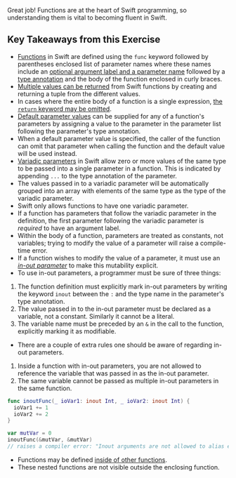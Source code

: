 Great job! Functions are at the heart of Swift programming, so understanding them is vital to becoming fluent in Swift.

## Key Takeaways from this Exercise

- [Functions][functions] in Swift are defined using the `func` keyword followed by parentheses enclosed list of parameter names where these names include an [optional argument label and a parameter name][argument labels] followed by a [type annotation][type annotations] and the body of the function enclosed in curly braces.
- [Multiple values can be returned][multiple-return-values] from Swift functions by creating and returning a tuple from the different values.
- In cases where the entire body of a function is a single expression, [the `return` keyword may be omitted][implicit-returns].
- [Default parameter values][default-parameter-values] can be supplied for any of a function's parameters by assigning a value to the parameter in the parameter list following the parameter's type annotation.
- When a default parameter value is specified, the caller of the function can omit that parameter when calling the function and the default value will be used instead.
- [Variadic parameters][variadic-parameters] in Swift allow zero or more values of the same type to be passed into a single parameter in a function. This is indicated by appending `...` to the type annotation of the parameter.
- The values passed in to a variadic parameter will be automatically grouped into an array with elements of the same type as the type of the variadic parameter.
- Swift only allows functions to have one variadic parameter.
- If a function has parameters that follow the variadic parameter in the definition, the first parameter following the variadic parameter is _required_ to have an argument label.
- Within the body of a function, parameters are treated as constants, not variables; trying to modify the value of a parameter will raise a compile-time error.
- If a function wishes to modify the value of a parameter, it must use an [_in-out parameter_][in-out-parameters] to make this mutability explicit.
- To use in-out parameters, a programmer must be sure of three things:

1.  The function definition must explicitly mark in-out parameters by writing the keyword `inout` between the `:` and the type name in the parameter's type annotation.
2.  The value passed in to the in-out parameter must be declared as a variable, not a constant. Similarly it cannot be a literal.
3.  The variable name must be preceded by an `&` in the call to the function, explicitly marking it as modifiable.

- There are a couple of extra rules one should be aware of regarding in-out parameters.

1.  Inside a function with in-out parameters, you are not allowed to reference the variable that was passed in as the in-out parameter.
2.  The same variable cannot be passed as multiple in-out parameters in the same function.

```swift
func inoutFunc(_ ioVar1: inout Int, _ ioVar2: inout Int) {
  ioVar1 += 1
  ioVar2 += 2
}

var mutVar = 0
inoutFunc(&mutVar, &mutVar)
// raises a compiler error: "Inout arguments are not allowed to alias each other"
```

- Functions may be defined [inside of other functions][nested-functions].
- These nested functions are not visible outside the enclosing function.

[functions]: https://docs.swift.org/swift-book/LanguageGuide/Functions.html
[type annotations]: https://docs.swift.org/swift-book/LanguageGuide/TheBasics.html#ID312
[argument labels]: https://docs.swift.org/swift-book/LanguageGuide/TheBasics.html#ID166
[multiple-return-values]: https://docs.swift.org/swift-book/LanguageGuide/TheBasics.html#ID164
[implicit-returns]: https://docs.swift.org/swift-book/LanguageGuide/TheBasics.html#ID607
[default-parameter-values]: https://docs.swift.org/swift-book/LanguageGuide/TheBasics.html#ID169
[variadic-parameters]: https://docs.swift.org/swift-book/LanguageGuide/TheBasics.html#ID171
[in-out-parameters]: https://docs.swift.org/swift-book/LanguageGuide/TheBasics.html#ID173
[nested-functions]: https://docs.swift.org/swift-book/LanguageGuide/TheBasics.html#ID178
